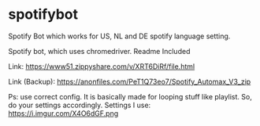 # spotifybot
Spotify Bot which works for US, NL and DE spotify language setting.

Spotify bot, which uses chromedriver.
Readme Included


Link: https://www51.zippyshare.com/v/XRT6DiRf/file.html

Link (Backup): https://anonfiles.com/PeT1Q73eo7/Spotify_Automax_V3_zip

Ps: use correct config. It is basically made for looping stuff like playlist. So, do your settings accordingly.
Settings I use: https://i.imgur.com/X4O6dGF.png
